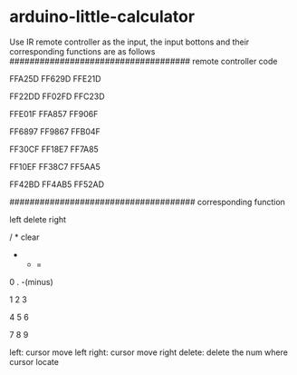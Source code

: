 # arduino-little-calculator

Use IR remote controller as the input, the input bottons and their corresponding functions are as follows
####################################
remote controller code	

FFA25D	FF629D	FFE21D

FF22DD	FF02FD	FFC23D

FFE01F	FFA857	FF906F

FF6897	FF9867	FFB04F

FF30CF	FF18E7	FF7A85

FF10EF	FF38C7	FF5AA5

FF42BD	FF4AB5	FF52AD

#####################################
corresponding function

left	delete	right

/	*	clear

-	+	=

0	.	-(minus)

1	2	3

4	5	6

7	8	9

left: cursor move left
right: cursor move right
delete: delete the num where cursor locate
